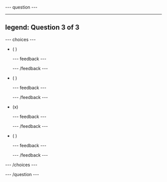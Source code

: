 
--- question ---

---
legend: Question 3 of 3
---



--- choices ---

- ( )


  --- feedback ---

  --- /feedback ---

- ( )


  --- feedback ---

  --- /feedback ---

- (x)


  --- feedback ---

  --- /feedback ---

- ( )


  --- feedback ---

  --- /feedback ---

--- /choices ---

--- /question ---
